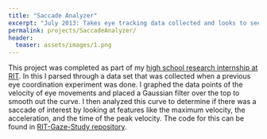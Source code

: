 ```yaml
---
title: "Saccade Analyzer"
excerpt: "July 2013: Takes eye tracking data collected and looks to see if a saccade occured."
permalink: projects/SaccadeAnalyzer/
header:
  teaser: assets/images/1.png
---
```


This project was completed as part of my [high school research internship at RIT](https://vlthrasher.github.io/work/04RITIntern/).
In this I parsed through a data set that was collected when a previous eye coordination experiment was done.
I graphed the data points of the velocity of eye movements and placed a Gaussian filter over the top to smooth out the curve.
I then analyzed this curve to determine if there was a saccade of interest by looking at features like the maximum velocity, the acceleration, and the time of the peak velocity.
The code for this can be found in [RIT-Gaze-Study repository](https://github.com/vlthrasher/RIT-Gaze-Study).
